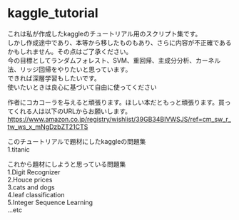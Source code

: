 # kaggle_tutorial
これは私が作成したkaggleのチュートリアル用のスクリプト集です。<br>
しかし作成途中であり、本等から移したものもあり、さらに内容が不正確であるかもしれません。その点はご了承ください。<br>
今の目標としてランダムフォレスト、SVM、重回帰、主成分分析、カーネル法、リッジ回帰をやりたいと思っています。<br>
できれば深層学習もしたいです。<br>
使いたいときは良心に基づいて自由に使ってください

作者にコカコーラを与えると頑張ります。ほしい本だともっと頑張ります。買ってくれる人は以下のURLからお願いします。<br>
https://www.amazon.co.jp/registry/wishlist/39GB34BIVWSJS/ref=cm_sw_r_tw_ws_x_mNgDzbZT21CTS <br>

このチュートリアルで題材にしたkaggleの問題集<br>
1.titanic<br>

これから題材にしようと思っている問題集<br>
1.Digit Recognizer<br>
2.Houce prices<br>
3.cats and dogs<br>
4.leaf classification<br>
5.Integer Sequence Learning<br>
...etc<br>
